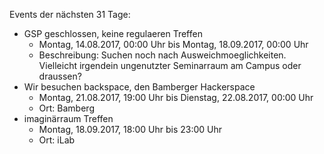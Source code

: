 Events der nächsten 31 Tage:

- GSP geschlossen, keine regulaeren Treffen
  - Montag, 14.08.2017, 00:00 Uhr bis Montag, 18.09.2017, 00:00 Uhr
  - Beschreibung: Suchen noch nach Ausweichmoeglichkeiten. Vielleicht irgendein ungenutzter Seminarraum am Campus oder draussen?
- Wir besuchen backspace, den Bamberger Hackerspace
  - Montag, 21.08.2017, 19:00 Uhr bis Dienstag, 22.08.2017, 00:00 Uhr
  - Ort: Bamberg
- imaginärraum Treffen
  - Montag, 18.09.2017, 18:00 Uhr bis 23:00 Uhr
  - Ort: iLab
